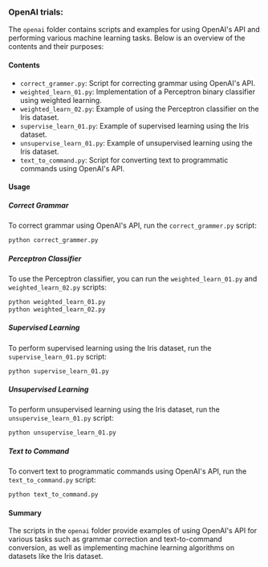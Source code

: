 ### OpenAI trials:

The `openai` folder contains scripts and examples for using OpenAI's API and performing various machine learning tasks. Below is an overview of the contents and their purposes:

#### Contents

- `correct_grammer.py`: Script for correcting grammar using OpenAI's API.
- `weighted_learn_01.py`: Implementation of a Perceptron binary classifier using weighted learning.
- `weighted_learn_02.py`: Example of using the Perceptron classifier on the Iris dataset.
- `supervise_learn_01.py`: Example of supervised learning using the Iris dataset.
- `unsupervise_learn_01.py`: Example of unsupervised learning using the Iris dataset.
- `text_to_command.py`: Script for converting text to programmatic commands using OpenAI's API.

#### Usage

##### Correct Grammar

To correct grammar using OpenAI's API, run the `correct_grammer.py` script:

```sh
python correct_grammer.py
```

##### Perceptron Classifier

To use the Perceptron classifier, you can run the `weighted_learn_01.py` and `weighted_learn_02.py` scripts:

```sh
python weighted_learn_01.py
python weighted_learn_02.py
```

##### Supervised Learning

To perform supervised learning using the Iris dataset, run the `supervise_learn_01.py` script:

```sh
python supervise_learn_01.py
```

##### Unsupervised Learning

To perform unsupervised learning using the Iris dataset, run the `unsupervise_learn_01.py` script:

```sh
python unsupervise_learn_01.py
```

##### Text to Command

To convert text to programmatic commands using OpenAI's API, run the `text_to_command.py` script:

```sh
python text_to_command.py
```

#### Summary

The scripts in the `openai` folder provide examples of using OpenAI's API for various tasks such as grammar correction and text-to-command conversion, as well as implementing machine learning algorithms on datasets like the Iris dataset.
